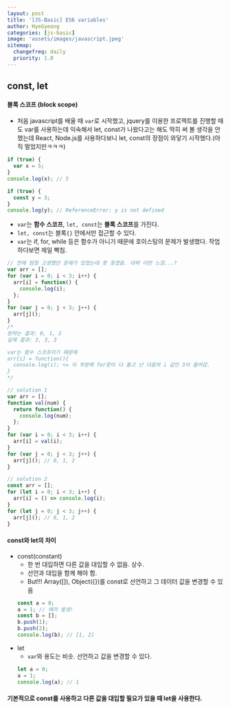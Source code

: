 ```yaml
---
layout: post
title: '[JS-Basic] ES6 variables'
author: HyeGyeong
categories: [js-basic]
image: 'assets/images/javascript.jpeg'
sitemap:
  changefreq: daily
  priority: 1.0
---
```


## const, let

#### 블록 스코프 (block scope)

- 처음 javascript를 배울 때 `var`로 시작했고, jquery를 이용한 프로젝트를 진행할 때도 var를 사용하는데 익숙해서 let, const가 나왔다고는 해도 딱히 써 볼 생각을 안 했는데 React, Node.js를 사용하다보니 let, const의 장점이 와닿기 시작했다.(아직 멀었지만ㅋㅋㅋ)

```js
if (true) {
  var x = 5;
}
console.log(x); // 5

if (true) {
  const y = 3;
}
console.log(y); // ReferenceError: y is not defined
```

- `var`는 **함수 스코프**, `let, const`는 **블록 스코프**를 가진다.
- `let, const`는 블록`{}` 안에서만 접근할 수 있다.
- `var`는 if, for, while 등은 함수가 아니기 때문에 호이스팅의 문제가 발생했다. 작업하다보면 제일 빡침.

```js
// 전에 엄청 고생했던 문제가 있었는데 못 찾겠음. 대략 이런 느낌...?
var arr = [];
for (var i = 0; i < 3; i++) {
  arr[i] = function() {
    console.log(i);
  };
}
for (var j = 0; j < 3; j++) {
  arr[j]();
}
/*
원하는 결과: 0, 1, 2
실제 결과: 3, 3, 3

var는 함수 스코프이기 때문에 
arr[i] = function(){
  console.log(i); <= 이 부분에 for문이 다 돌고 난 다음의 i 값인 3이 들어감.
}
*/

// solution 1
var arr = [];
function val(num) {
  return function() {
    console.log(num);
  };
}
for (var i = 0; i < 3; i++) {
  arr[i] = val(i);
}
for (var j = 0; j < 3; j++) {
  arr[j](); // 0, 1, 2
}

// solution 2
const arr = [];
for (let i = 0; i < 3; i++) {
  arr[i] = () => console.log(i);
}
for (let j = 0; j < 3; j++) {
  arr[j](); // 0, 1, 2
}
```

#### const와 let의 차이

- const(constant)
  - 한 번 대입하면 다른 값을 대입할 수 없음. 상수.
  - 선언과 대입을 함께 해야 함.
  - But!!! Array([]), Object({})를 const로 선언하고 그 데이터 값을 변경할 수 있음
  ```js
  const a = 0;
  a = 1; // 에러 발생!
  const b = [];
  b.push(1);
  b.push(2);
  console.log(b); // [1, 2]
  ```
- let
  - `var`와 용도는 비슷. 선언하고 값을 변경할 수 있다.
  ```js
  let a = 0;
  a = 1;
  console.log(a); // 1
  ```

#### 기본적으로 const를 사용하고 다른 값을 대입할 필요가 있을 때 let을 사용한다.
